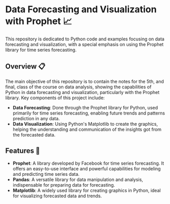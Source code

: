 # Data Forecasting and Visualization with Prophet 📈

This repository is dedicated to Python code and examples focusing on data forecasting and visualization, with a special emphasis on using the Prophet library for time series forecasting.

## Overview 📋

The main objective of this repository is to contain the notes for the 5th, and final, class of the course on data analysis, showing the capabilities of Python in data forecasting and visualization, particularly with the Prophet library. Key components of this project include:

- **Data Forecasting**: Done through the Prophet library for Python, used primarily for time series forecasting, enabling future trends and patterns prediction in any data.
- **Data Visualization**: Using Python's Matplotlib to create the graphics, helping the understanding and communication of the insights got from the forecasted data.

## Features 🚀

- **Prophet**: A library developed by Facebook for time series forecasting. It offers an easy-to-use interface and powerful capabilities for modeling and predicting time series data.
- **Pandas**: A versatile library for data manipulation and analysis, indispensable for preparing data for forecasting.
- **Matplotlib**: A widely used library for creating graphics in Python, ideal for visualizing forecasted data and trends.

